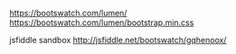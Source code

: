 https://bootswatch.com/lumen/
https://bootswatch.com/lumen/bootstrap.min.css

jsfiddle sandbox
http://jsfiddle.net/bootswatch/gqhenoox/
